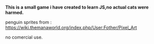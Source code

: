 <b>This is a small game i have created to learn JS,no actual cats were harmed.</b>

penguin sprites from : https://wiki.themanaworld.org/index.php/User:Fother/Pixel_Art

no comercial use.
